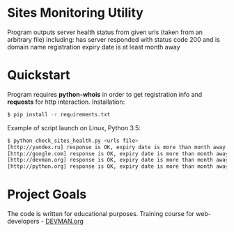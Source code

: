 # Sites Monitoring Utility

Program outputs server health status from given urls (taken from an arbitrary file) including: has server responded with status code 200 and is domain name registration expiry date is at least month away

# Quickstart

Program requires __python-whois__ in order to get registration info and __requests__ for http interaction. Installation:

```bash
$ pip install -r requirements.txt
```

Example of script launch on Linux, Python 3.5:

```bash
$ python check_sites_health.py <urls file>
[http://yandex.ru] response is OK, expiry date is more than month away
[http://google.com] response is OK, expiry date is more than month away
[http://devman.org] response is OK, expiry date is more than month away
[http://python.org] response is OK, expiry date is more than month away
```

# Project Goals

The code is written for educational purposes. Training course for web-developers - [DEVMAN.org](https://devman.org)
